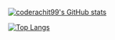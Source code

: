 [![coderachit99's GitHub stats](https://github-readme-stats.vercel.app/api?username=coderachit99)](https://github.com/coderachit99/github-readme-stats)

[![Top Langs](https://github-readme-stats.vercel.app/api/top-langs/?username=coderachit99&layout=compact)](https://github.com/coderachit99/github-readme-stats)
